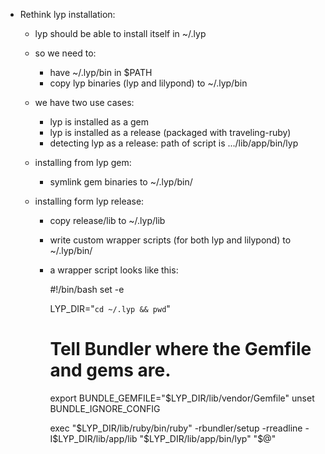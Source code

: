 - Rethink lyp installation:
  - lyp should be able to install itself in ~/.lyp
  - so we need to:
  
    - have ~/.lyp/bin in $PATH
    - copy lyp binaries (lyp and lilypond) to ~/.lyp/bin
  
  - we have two use cases:
    - lyp is installed as a gem
    - lyp is installed as a release (packaged with traveling-ruby)
    - detecting lyp as a release: path of script is .../lib/app/bin/lyp
      
  - installing from lyp gem:
    - symlink gem binaries to ~/.lyp/bin/
    
  - installing form lyp release:
    - copy release/lib to ~/.lyp/lib
    - write custom wrapper scripts (for both lyp and lilypond) to ~/.lyp/bin/
    
    - a wrapper script looks like this:
      
      #!/bin/bash
      set -e

      LYP_DIR="`cd ~/.lyp && pwd`"

      # Tell Bundler where the Gemfile and gems are.
      export BUNDLE_GEMFILE="$LYP_DIR/lib/vendor/Gemfile"
      unset BUNDLE_IGNORE_CONFIG

      exec "$LYP_DIR/lib/ruby/bin/ruby" -rbundler/setup -rreadline -I$LYP_DIR/lib/app/lib "$LYP_DIR/lib/app/bin/lyp" "$@"

